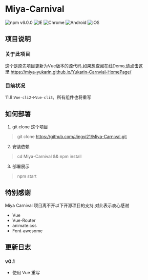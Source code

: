 # Miya-Carnival

![npm v6.0.0](https://img.shields.io/badge/NPM-6.0.0-blue.svg) 
![IE](https://img.shields.io/badge/IE-10%2B-ff69b4.svg) 
![Chrome](https://img.shields.io/badge/Chrome-29%2B-brightgreen.svg) 
![Android](https://img.shields.io/badge/Android-4.4%2B-brightgreen.svg) 
![iOS](https://img.shields.io/badge/iOS-9.2%2B-brightgreen.svg)

## 项目说明

### 关于此项目

这个是原先项目更新为Vue版本的源代码,如果想查阅在线Demo,请点击这里:https://miya-yukarin.github.io/Yukarin-Carnvial-HomePage/

### 目前状况

11.8:`Vue-cli2`→`Vue-cli3`，所有组件也将重写

## 如何部署

1. git clone 这个项目

> git clone https://github.com/Jingyi21/Miya-Carnival.git

2. 安装依赖

> cd Miya-Carnival && npm install

3. 部署展示

> npm start

## 特别感谢

Miya Carnival 项目离不开以下开源项目的支持,对此表示衷心感谢

- Vue
- Vue-Router
- animate.css
- Font-awesome


## 更新日志

### v0.1

- 使用 Vue 重写
